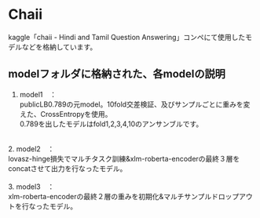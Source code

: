 # Chaii
kaggle「chaii - Hindi and Tamil Question Answering」コンペにて使用したモデルなどを格納しています。

## modelフォルダに格納された、各modelの説明
1. model1　：<br>
publicLB0.789の元model。10fold交差検証、及びサンプルごとに重みを変えた、CrossEntropyを使用。<br>
0.789を出したモデルはfold1,2,3,4,10のアンサンブルです。<br>
<br>
2. model2　： <br>
lovasz-hinge損失でマルチタスク訓練&xlm-roberta-encoderの最終３層をconcatさせて出力を行なったモデル。<br>
<br>
3. model3　：<br>
xlm-roberta-encoderの最終２層の重みを初期化&マルチサンプルドロップアウトを行なったモデル。<br>

